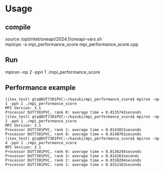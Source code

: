 # Usage
## compile 
source /opt/intel/oneapi/2024.1/oneapi-vars.sh  
mpiicpx -o mpi_performance_score mpi_performance_score.cpp
## Run
mpirun -np 2 -ppn 1 ./mpi_performance_score

## Performance example
```
(itex_test) gta@DUT7301PVC:~/kazuki/mpi_performance_score$ mpirun -np 1 -ppn 1 ./mpi_performance_score
MPI Version: 3.1
Processor DUT7301PVC, rank 0: average time = 0.0135742seconds
(itex_test) gta@DUT7301PVC:~/kazuki/mpi_performance_score$ mpirun -np 2 -ppn 1 ./mpi_performance_score
MPI Version: 3.1
Processor DUT7301PVC, rank 1: average time = 0.0143851seconds
Processor DUT7301PVC, rank 0: average time = 0.0148761seconds
(itex_test) gta@DUT7301PVC:~/kazuki/mpi_performance_score$ mpirun -np 4 -ppn 1 ./mpi_performance_score
MPI Version: 3.1
Processor DUT7301PVC, rank 0: average time = 0.0136245seconds
Processor DUT7301PVC, rank 3: average time = 0.014263seconds
Processor DUT7301PVC, rank 2: average time = 0.0150204seconds
Processor DUT7301PVC, rank 1: average time = 0.0152163seconds
```
